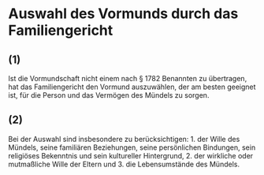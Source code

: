 # Auswahl des Vormunds durch das Familiengericht



## (1)

 Ist die Vormundschaft nicht einem nach § 1782 Benannten zu übertragen, hat das Familiengericht den Vormund auszuwählen, der am besten geeignet ist, für die Person und das Vermögen des Mündels zu sorgen.

## (2)

 Bei der Auswahl sind insbesondere zu berücksichtigen:  1.
 der Wille des Mündels, seine familiären Beziehungen, seine persönlichen Bindungen, sein religiöses Bekenntnis und sein kultureller Hintergrund,
 2.
 der wirkliche oder mutmaßliche Wille der Eltern und
 3.
 die Lebensumstände des Mündels.
 

